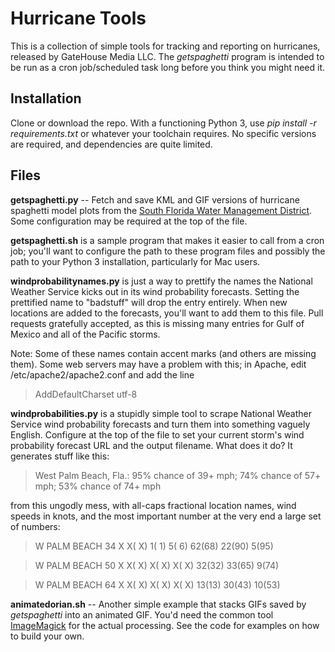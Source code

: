 # Hurricane Tools

This is a collection of simple tools for tracking and reporting on 
hurricanes, released by GateHouse Media LLC. The *getspaghetti* 
program is intended to be run as a cron job/scheduled task long before 
you think you might need it.

## Installation

Clone or download the repo. With a functioning Python 3, use *pip 
install -r requirements.txt* or whatever your toolchain requires. No 
specific versions are required, and dependencies are quite limited.

## Files

**getspaghetti.py** -- Fetch and save KML and GIF versions of hurricane 
spaghetti model plots from the [South Florida Water Management 
District](https://apps.sfwmd.gov/sfwmd/common/images/weather/plots.html). 
Some configuration may be required at the top of the file. 

**getspaghetti.sh** is a sample program that makes it easier to call 
from a cron job; you'll want to configure the path to these program 
files and possibly the path to your Python 3 installation, particularly 
for Mac users.

**windprobabilitynames.py** is just a way to prettify the 
names the National Weather Service kicks out in its wind probability 
forecasts. Setting the prettified name to "badstuff" will drop the entry 
entirely. When new locations are added to the forecasts, you'll want to 
add them to this file. Pull requests gratefully accepted, as this is 
missing many entries for Gulf of Mexico and all of the Pacific storms. 

Note: Some of these names contain accent marks (and others are missing them).
Some web servers may have a problem with this; in Apache, edit /etc/apache2/apache2.conf and add the line

> AddDefaultCharset utf-8


**windprobabilities.py** is a stupidly simple tool to scrape National 
Weather Service wind probability forecasts and turn them into something 
vaguely English. Configure at the top of the file to set your current 
storm's wind probability forecast URL and the output filename. What does 
it do? It generates stuff like this:

> West Palm Beach, Fla.: 95% chance of 39+ mph; 74% chance of 57+ mph; 53% chance of 74+ mph

from this ungodly mess, with all-caps fractional location names, wind 
speeds in knots, and the most important number at the very end a large 
set of numbers:

> W PALM BEACH 34 X X( X) 1( 1) 5( 6) 62(68) 22(90) 5(95)

> W PALM BEACH 50 X X( X) X( X) X( X) 32(32) 33(65) 9(74)

> W PALM BEACH 64 X X( X) X( X) X( X) 13(13) 30(43) 10(53)

**animatedorian.sh** -- Another simple example that stacks GIFs saved by *getspaghetti* into an animated GIF. You'd need the common tool [ImageMagick](https://imagemagick.org/) for the actual processing. See the code for examples on how to build your own.
